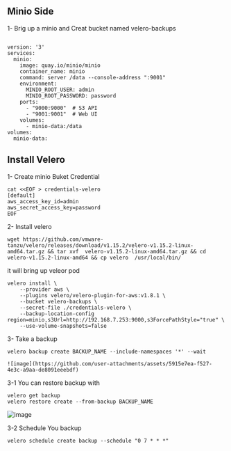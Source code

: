 ## Minio Side 
1- Brig up a minio and Creat bucket named velero-backups
```

version: '3'
services:
  minio:
    image: quay.io/minio/minio
    container_name: minio
    command: server /data --console-address ":9001"
    environment:
      MINIO_ROOT_USER: admin
      MINIO_ROOT_PASSWORD: password
    ports:
      - "9000:9000"  # S3 API
      - "9001:9001"  # Web UI
    volumes:
      - minio-data:/data
volumes:
  minio-data:
```
## Install Velero 
1- Create minio Buket Credential 
```
cat <<EOF > credentials-velero
[default]
aws_access_key_id=admin
aws_secret_access_key=password
EOF
```
2- Install velero  
```
wget https://github.com/vmware-tanzu/velero/releases/download/v1.15.2/velero-v1.15.2-linux-amd64.tar.gz && tar xvf  velero-v1.15.2-linux-amd64.tar.gz && cd velero-v1.15.2-linux-amd64 && cp velero  /usr/local/bin/
```
it will bring up veleor pod 
```
velero install \
    --provider aws \
    --plugins velero/velero-plugin-for-aws:v1.8.1 \
    --bucket velero-backups \
    --secret-file ./credentials-velero \
    --backup-location-config region=minio,s3Url=http://192.168.7.253:9000,s3ForcePathStyle="true" \
    --use-volume-snapshots=false 

```

3- Take a backup
```
velero backup create BACKUP_NAME --include-namespaces '*' --wait

![image](https://github.com/user-attachments/assets/5915e7ea-f527-4e3c-a9aa-de8091eeebdf)

```
3-1 You can restore backup with 
```
velero get backup 
velero restore create --from-backup BACKUP_NAME
```
![image](https://github.com/user-attachments/assets/ec243d9a-51db-4376-9870-8bf8d34af7bb)

3-2 Schedule You backup
```
velero schedule create backup --schedule "0 7 * * *"
```



